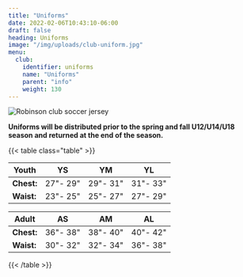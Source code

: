 ```yaml
---
title: "Uniforms"
date: 2022-02-06T10:43:10-06:00
draft: false
heading: Uniforms
image: "/img/uploads/club-uniform.jpg"
menu:
  club:
    identifier: uniforms
    name: "Uniforms"
    parent: "info"
    weight: 130
---
```

![Robinson club soccer jersey](https://res.cloudinary.com/robinson-soccer/image/upload/f_auto,q_auto/v1647436062/Club/Info/england478whtblk1-copy_dybtoc.jpg)

**Uniforms will be distributed prior to the spring and fall U12/U14/U18 season and returned at the end of the season.**

{{< table class="table" >}}

| Youth      | YS       | YM       | YL       |
| ---------- | -------- | -------- | -------- |
| **Chest:** | 27"- 29" | 29"- 31" | 31"- 33" |
| **Waist:** | 23"- 25" | 25"- 27" | 27"- 29" |

| Adult      | AS       | AM       | AL       |
| ---------- | -------- | -------- | -------- |
| **Chest:** | 36"- 38" | 38"- 40" | 40"- 42" |
| **Waist:** | 30"- 32" | 32"- 34" | 36"- 38" |

{{< /table >}}
